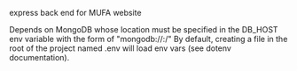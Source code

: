 express back end for MUFA website

Depends on MongoDB whose location must be specified in the DB_HOST env variable with the form of "mongodb://<host>:<port>/<dbname>"
By default, creating a file in the root of the project named .env will load env vars (see dotenv documentation).
